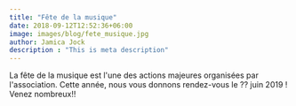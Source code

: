 ```yaml
---
title: "Fête de la musique"
date: 2018-09-12T12:52:36+06:00
image: images/blog/fete_musique.jpg
author: Jamica Jock
description : "This is meta description"
---
```


La fête de la musique est l'une des actions majeures organisées par l'association. Cette année, nous vous donnons rendez-vous le ?? juin 2019 ! Venez nombreux!!
